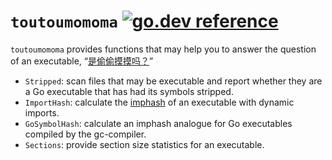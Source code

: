 # `toutoumomoma` [![go.dev reference](https://pkg.go.dev/badge/github.com/elastic/toutoumomoma)](https://pkg.go.dev/github.com/elastic/toutoumomoma)

`toutoumomoma` provides functions that may help you to answer the question of an executable, “[是偷偷摸摸吗？](https://translate.google.com.au/?sl=zh-CN&tl=en&text=%E6%98%AF%E5%81%B7%E5%81%B7%E6%91%B8%E6%91%B8%E5%90%97%EF%BC%9F&op=translate)”

- `Stripped`: scan files that may be executable and report whether they are a Go executable that has had its symbols stripped.
- `ImportHash`: calculate the [imphash](https://www.fireeye.com/blog/threat-research/2014/01/tracking-malware-import-hashing.html) of an executable with dynamic imports.
- `GoSymbolHash`: calculate an imphash analogue for Go executables compiled by the gc-compiler.
- `Sections`: provide section size statistics for an executable.
